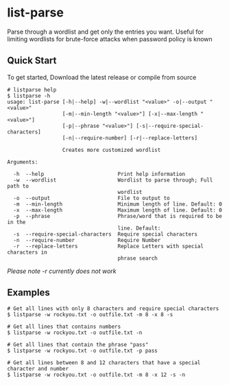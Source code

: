 # list-parse
Parse through a wordlist and get only the entries you want. Useful for limiting wordlists for brute-force attacks when password policy is known

## Quick Start
To get started, Download the latest release or compile from source

```
# listparse help
$ listparse -h
usage: list-parse [-h|--help] -w|--wordlist "<value>" -o|--output "<value>"
                  [-m|--min-length "<value>"] [-x|--max-length "<value>"]
                  [-p|--phrase "<value>"] [-s|--require-special-characters]
                  [-n|--require-number] [-r|--replace-letters]

                  Creates more customized wordlist

Arguments:

  -h  --help                        Print help information
  -w  --wordlist                    Wordlist to parse through; Full path to
                                    wordlist
  -o  --output                      File to output to
  -m  --min-length                  Minimum length of line. Default: 0
  -x  --max-length                  Maximum length of line. Default: 0
  -p  --phrase                      Phrase/word that is required to be in the
                                    line. Default:
  -s  --require-special-characters  Require special characters
  -n  --require-number              Require Number
  -r  --replace-letters             Replace Letters with special characters in
                                    phrase search
```
*Please note -r currently does not work*
## Examples
```
# Get all lines with only 8 characters and require special characters
$ listparse -w rockyou.txt -o outfile.txt -m 8 -x 8 -s
```

```
# Get all lines that contains numbers
$ listparse -w rockyou.txt -o outfile.txt -n
```

```
# Get all lines that contain the phrase "pass"
$ listparse -w rockyou.txt -o outfile.txt -p pass
```

```
# Get all lines between 8 and 12 characters that have a special character and number
$ listparse -w rockyou.txt -o outfile.txt -m 8 -x 12 -s -n
```
